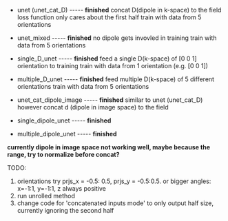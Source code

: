 - unet (unet_cat_D) ----- **finished**
  concat D(dipole in k-space) to the field
  loss function only cares about the first half
  train with data from 5 orientations

- unet_mixed ----- **finished**
  no dipole gets invovled in training
  train with data from 5 orientations

- single_D_unet ----- **finished**
  feed a single D(k-space) of [0 0 1] orientation to training
  train with data from 1 orientation (e.g. [0 0 1])

- multiple_D_unet ----- **finished**
  feed multiple D(k-space) of 5 different orientations
  train with data from 5 orientations

- unet_cat_dipole_image ----- **finished**
  similar to unet (unet_cat_D)
  however concat d (dipole in image space) to the field

* single_dipole_unet ----- **finished**

* multiple_dipole_unet ----- **finished**

**currently dipole in image space not working well, maybe because the range, try to normalize before concat?**

TODO:

1. orientations try prjs_x = -0.5: 0.5, prjs_y = -0.5:0.5. or bigger angles: x=-1:1, y=-1:1, z always positive
2. run unrolled method
3. change code for 'concatenated inputs mode' to only output half size, currently ignoring the second half
